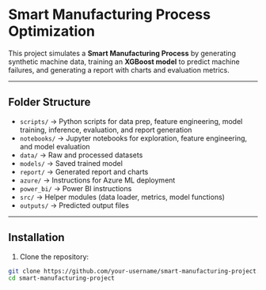 # Smart Manufacturing Process Optimization

This project simulates a **Smart Manufacturing Process** by generating synthetic machine data, training an **XGBoost model** to predict machine failures, and generating a report with charts and evaluation metrics.

---

## Folder Structure

- `scripts/` → Python scripts for data prep, feature engineering, model training, inference, evaluation, and report generation  
- `notebooks/` → Jupyter notebooks for exploration, feature engineering, and model evaluation  
- `data/` → Raw and processed datasets  
- `models/` → Saved trained model  
- `report/` → Generated report and charts  
- `azure/` → Instructions for Azure ML deployment  
- `power_bi/` → Power BI instructions  
- `src/` → Helper modules (data loader, metrics, model functions)  
- `outputs/` → Predicted output files  

---

## Installation

1. Clone the repository:
```bash
git clone https://github.com/your-username/smart-manufacturing-project.git
cd smart-manufacturing-project

